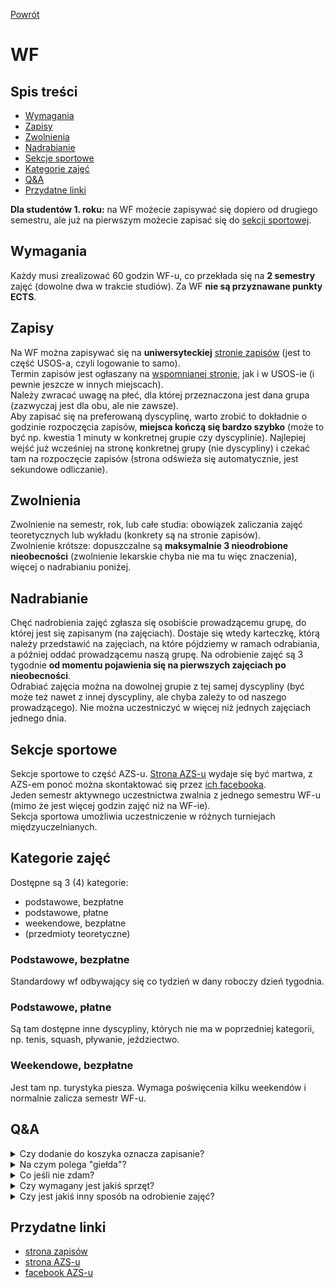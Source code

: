 [Powrót](README.md)

# WF

## Spis treści
* [Wymagania](#wymagania)
* [Zapisy](#zapisy)
* [Zwolnienia](#zwolnienia)
* [Nadrabianie](#nadrabianie)
* [Sekcje sportowe](#sekcje-sportowe)
* [Kategorie zajęć](#kategorie-zajęć)
* [Q&A](#qa)
* [Przydatne linki](#przydatne-linki)

**Dla studentów 1. roku:** na WF możecie zapisywać się dopiero od drugiego semestru, ale już na pierwszym możecie zapisać się do [sekcji sportowej](#sekcje-sportowe).

## Wymagania
Każdy musi zrealizować 60 godzin WF-u, co przekłada się na **2 semestry** zajęć (dowolne dwa w trakcie studiów). Za WF **nie są przyznawane punkty ECTS**.

## Zapisy
Na WF można zapisywać się na **uniwersyteckiej** [stronie zapisów](https://zapisy.uni.wroc.pl) (jest to część USOS-a, czyli logowanie to samo).  
Termin zapisów jest ogłaszany na [wspomnianej stronie](https://zapisy.uni.wroc.pl), jak i w USOS-ie (i pewnie jeszcze w innych miejscach).  
Należy zwracać uwagę na płeć, dla której przeznaczona jest dana grupa (zazwyczaj jest dla obu, ale nie zawsze).  
Aby zapisać się na preferowaną dyscyplinę, warto zrobić to dokładnie o godzinie rozpoczęcia zapisów, **miejsca kończą się bardzo szybko** (może to być np. kwestia 1 minuty w konkretnej grupie czy dyscyplinie).
Najlepiej wejść już wcześniej na stronę konkretnej grupy (nie dyscypliny) i czekać tam na rozpoczęcie zapisów (strona odświeża się automatycznie, jest sekundowe odliczanie).

## Zwolnienia
Zwolnienie na semestr, rok, lub całe studia: obowiązek zaliczania zajęć teoretycznych lub wykładu (konkrety są na stronie zapisów).  
Zwolnienie krótsze: dopuszczalne są **maksymalnie 3 nieodrobione nieobecności** (zwolnienie lekarskie chyba nie ma tu więc znaczenia), więcej o nadrabianiu poniżej.

## Nadrabianie
Chęć nadrobienia zajęć zgłasza się osobiście prowadzącemu grupę, do której jest się zapisanym (na zajęciach).
Dostaje się wtedy karteczkę, którą należy przedstawić na zajęciach, na które pójdziemy w ramach odrabiania, a później oddać prowadzącemu naszą grupę.
Na odrobienie zajęć są 3 tygodnie **od momentu pojawienia się na pierwszych zajęciach po nieobecności**.  
Odrabiać zajęcia można na dowolnej grupie z tej samej dyscypliny (być może też nawet z innej dyscypliny, ale chyba zależy to od naszego prowadzącego). Nie można uczestniczyć w więcej niż jednych zajęciach jednego dnia.

## Sekcje sportowe
Sekcje sportowe to część AZS-u. [Strona AZS-u](http://sport.uni.wroc.pl/) wydaje się być martwa, z AZS-em ponoć można skontaktować się przez [ich facebooka](https://www.facebook.com/KUAZSUWr/).  
Jeden semestr aktywnego uczestnictwa zwalnia z jednego semestru WF-u (mimo że jest więcej godzin zajęć niż na WF-ie).  
Sekcja sportowa umożliwia uczestniczenie w różnych turniejach międzyuczelnianych.

## Kategorie zajęć
Dostępne są 3 (4) kategorie:
- podstawowe, bezpłatne
- podstawowe, płatne
- weekendowe, bezpłatne
- (przedmioty teoretyczne)

### Podstawowe, bezpłatne
Standardowy wf odbywający się co tydzień w dany roboczy dzień tygodnia.

### Podstawowe, płatne
Są tam dostępne inne dyscypliny, których nie ma w poprzedniej kategorii, np. tenis, squash, pływanie, jeździectwo.

### Weekendowe, bezpłatne
Jest tam np. turystyka piesza. Wymaga poświęcenia kilku weekendów i normalnie zalicza semestr WF-u.

## Q&A
<details>
<summary>Czy dodanie do koszyka oznacza zapisanie?</summary>

> Tak.

</details>
<details>
<summary>Na czym polega "giełda"?</summary>

> Jest to mechanizm pozwalający na *bezpieczną* zamianę z kimś zajęciami. [Instrukcja *giełdy*](https://zapisy.uni.wroc.pl/dokumenty/files/instrukcja_gielda.pdf).

</details>
<details>
<summary>Co jeśli nie zdam?</summary>

> Wtedy aby zaliczyć WF należy zapłacić za dodatkowe żetony (czyli możliwość zapisania się na dodatkowy semestr WF-u), szczegóły (i cena) powinny być podane na [stronie zapisów](https://zapisy.uni.wroc.pl).

</details>
<details>
<summary>Czy wymagany jest jakiś sprzęt?</summary>

> Na niektórych przedmiotach należy mieć własny sprzęt, szczegóły powinny być na stronie konkretnej grupy w systemie zapisów. Możliwe też, że prowadzący wyśle informacyjnego maila przed rozpoczęciem zajęć.

</details>
<details>
<summary>Czy jest jakiś inny sposób na odrobienie zajęć?</summary>

> Zdarza się, że udział w turnieju odrabia zajęcia, ale zależy to od prowadzącego.
</details>

## Przydatne linki

- [strona zapisów](https://zapisy.uni.wroc.pl)
- [strona AZS-u](http://sport.uni.wroc.pl)
- [facebook AZS-u](https://www.facebook.com/KUAZSUWr)
